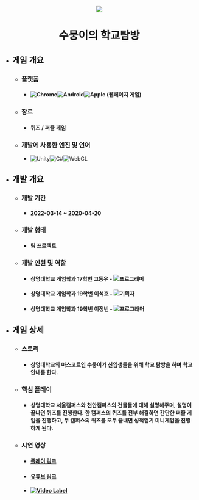 <p align="center"><img src="https://user-images.githubusercontent.com/69952837/178149935-77777199-ca53-42ff-b2fe-9455d6ea6a6c.png"></p>

<div align="center">
  <H1>수뭉이의 학교탐방</H1>
</div>

+ ## **게임 개요**
  + ### 플랫폼
    + #### <img alt="Chrome" src ="https://img.shields.io/badge/PC-4285F4.svg?&style=for-the-badge&logo=GoogleChrome&logoColor=black"/><img alt="Android" src ="https://img.shields.io/badge/Android-3DDC84.svg?&style=for-the-badge&logo=Android&logoColor=black"/><img alt="Apple" src ="https://img.shields.io/badge/iOS-000000.svg?&style=for-the-badge&logo=iOS&logoColor=white"/> (웹페이지 게임)
  + ### 장르
    + #### 퀴즈 / 퍼즐 게임
  + ### 개발에 사용한 엔진 및 언어 
    + <img alt="Unity" src ="https://img.shields.io/badge/Unity-FFFFFF.svg?&style=for-the-badge&logo=Unity&logoColor=black"/><img alt="C#" src ="https://img.shields.io/badge/C Sharp-239120.svg?&style=for-the-badge&logo=CSharp&logoColor=white"/><img alt="WebGL" src ="https://img.shields.io/badge/WebGL(빌드)-990000.svg?&style=for-the-badge&logo=WebGL&logoColor=white"/>
+ ## **개발 개요**
  + ### 개발 기간
    + #### 2022-03-14 ~ 2020-04-20
  + ### 개발 형태
    + #### 팀 프로젝트
  + ### 개발 인원 및 역할
    + #### 상명대학교 게임학과 17학번 고동우 - <img alt="프로그래머" src ="https://img.shields.io/badge/프로그래머(퀴즈 및 퍼즐)-5C2D91.svg?&style=for-the-badge&logo=VisualStudio&logoColor=white"/>
    + #### 상명대학교 게임학과 19학번 이석호 - <img alt="기획자" src ="https://img.shields.io/badge/기획자-2B579A.svg?&style=for-the-badge&logo=MicrosoftWord&logoColor=white"/>
    + #### 상명대학교 게임학과 19학번 이정빈 - <img alt="프로그래머" src ="https://img.shields.io/badge/프로그래머(맵 이동 및 미니게임)-5C2D91.svg?&style=for-the-badge&logo=VisualStudio&logoColor=white"/>
+ ## **게임 상세**
  + ### 스토리
    + #### 상명대학교의 마스코트인 수뭉이가 신입생들을 위해 학교 탐방을 하며 학교 안내를 한다.
  + ### 핵심 플레이
    + #### 상명대학교 서울캠퍼스와 천안캠퍼스의 건물들에 대해 설명해주며, 설명이 끝나면 퀴즈를 진행한다. 한 캠퍼스의 퀴즈를 전부 해결하면 간단한 퍼즐 게임을 진행하고, 두 캠퍼스의 퀴즈를 모두 끝내면 성적얻기 미니게임을 진행하게 된다.
  + ### 시연 영상
    + #### [플레이 링크](https://smugame.smu.ac.kr/team_brain/index.html)
    + #### [유튜브 링크](https://youtu.be/SF2FJB1Xeug)
    + #### [![Video Label](https://user-images.githubusercontent.com/69952837/178149966-abc8378e-7447-489b-8d7b-26dc16068c77.PNG)](https://youtu.be/SF2FJB1Xeug)
